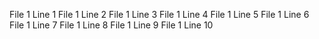 File 1 Line 1
File 1 Line 2
File 1 Line 3
File 1 Line 4
File 1 Line 5
File 1 Line 6
File 1 Line 7
File 1 Line 8
File 1 Line 9
File 1 Line 10

